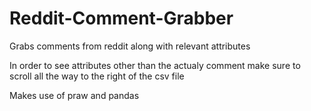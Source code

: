 Reddit-Comment-Grabber
======================

Grabs comments from reddit along with relevant attributes

In order to see attributes other than the actualy comment make sure to scroll all the way to the right of the csv file


Makes use of praw and pandas
